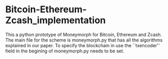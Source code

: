 # Bitcoin-Ethereum-Zcash_implementation

This a python prototype of Moneymorph for Bitcoin, Ethereum and Zcash.
The main file for the scheme is moneymorph.py that has all the algorithms explained in our paper.
To specify the blockchain in use the ``txencoder'' field in the begining of moneymorph.py needs to be set. 
